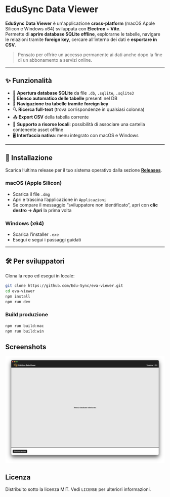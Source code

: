 # EduSync Data Viewer

**EduSync Data Viewer** è un'applicazione **cross-platform** (macOS Apple Silicon e Windows x64) sviluppata con **Electron + Vite**.  
Permette di **aprire database SQLite offline**, esplorarne le tabelle, navigare le relazioni tramite **foreign key**, cercare all’interno dei dati e **esportare in CSV**.

> Pensato per offrire un accesso permanente ai dati anche dopo la fine di un abbonamento a servizi online.

---

## ✨ Funzionalità

- 🔌 **Apertura database SQLite** da file `.db`, `.sqlite`, `.sqlite3`  
- 📑 **Elenco automatico delle tabelle** presenti nel DB  
- 🔗 **Navigazione tra tabelle tramite foreign key**  
- 🔍 **Ricerca full-text** (trova corrispondenze in qualsiasi colonna)  
- 📤 **Export CSV** della tabella corrente  
- 📁 **Supporto a risorse locali**: possibilità di associare una cartella contenente asset offline  
- 🖥 **Interfaccia nativa**: menu integrato con macOS e Windows

---

## 🚀 Installazione

Scarica l’ultima release per il tuo sistema operativo dalla sezione **[Releases](https://github.com/Edu-Sync/eva-viewer/releases)**.

### macOS (Apple Silicon)
- Scarica il file `.dmg`
- Apri e trascina l’applicazione in `Applicazioni`
- Se compare il messaggio “sviluppatore non identificato”, apri con **clic destro → Apri** la prima volta

### Windows (x64)
- Scarica l’installer `.exe`
- Esegui e segui i passaggi guidati

---

## 🛠 Per sviluppatori

Clona la repo ed esegui in locale:

```bash
git clone https://github.com/Edu-Sync/eva-viewer.git
cd eva-viewer
npm install
npm run dev
```

### Build produzione

```bash
npm run build:mac
npm run build:win
```

## Screenshots
![Screenshot 1](https://github.com/Edu-Sync/eva-viewer/blob/main/assets/images/screenshot.png?raw=true)

## Licenza
Distribuito sotto la licenza MIT. Vedi `LICENSE` per ulteriori informazioni.